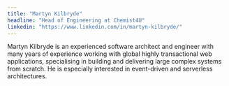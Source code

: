 ```yaml
---
title: "Martyn Kilbryde"
headline: "Head of Engineering at Chemist4U"
linkedin: "https://www.linkedin.com/in/martyn-kilbryde/"
---
```


Martyn Kilbryde is an experienced software architect and engineer with many years of experience working with global highly transactional web applications, specialising in building and delivering large complex systems from scratch. He is especially interested in event-driven and serverless architectures.